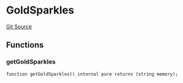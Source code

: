 # GoldSparkles
[Git Source](https://github.com/digiv3rse/core-contracts/blob/5454b58664fab805b6888a68ff40915d251f32f3/contracts/libraries/svgs/Profile/Helpers.sol)


## Functions
### getGoldSparkles


```solidity
function getGoldSparkles() internal pure returns (string memory);
```

